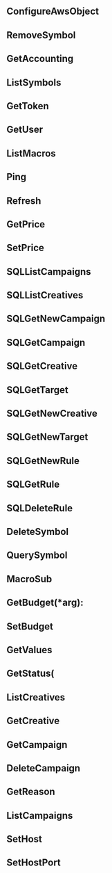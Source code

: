 ## ConfigureAwsObject
 
## RemoveSymbol
 
## GetAccounting

## ListSymbols

## GetToken

## GetUser

## ListMacros
  
## Ping
 
## Refresh

## GetPrice

## SetPrice

## SQLListCampaigns
 
## SQLListCreatives

## SQLGetNewCampaign
 
## SQLGetCampaign

## SQLGetCreative
 
## SQLGetTarget
               
## SQLGetNewCreative
 
## SQLGetNewTarget

## SQLGetNewRule
  
## SQLGetRule

## SQLDeleteRule
 
## DeleteSymbol

## QuerySymbol

## MacroSub
    
## GetBudget(*arg):

## SetBudget
 
## GetValues

## GetStatus(

## ListCreatives
 
## GetCreative

## GetCampaign
 
## DeleteCampaign

## GetReason
 
## ListCampaigns

## SetHost
 
## SetHostPort
 